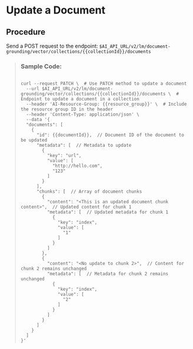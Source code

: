 <!-- loio81c1336742bd4dd3b581e04cb6a8f7ca -->

# Update a Document



## Procedure

Send a POST request to the endpoint: `$AI_API_URL/v2/lm/document-grounding/vector/collections/{{collectionId}}/documents`

 > ### Sample Code:  
> ```
> 
> curl --request PATCH \  # Use PATCH method to update a document
>   --url $AI_API_URL/v2/lm/document-grounding/vector/collections/{{collectionId}}/documents \  # Endpoint to update a document in a collection
>   --header 'AI-Resource-Group: {{resource_group}}' \  # Include the resource group ID in the header
>   --header 'Content-Type: application/json' \
>   --data '{
>   "documents": [
>     {
>       "id": {{documentId}},  // Document ID of the document to be updated
>       "metadata": [  // Metadata to update
>         {
>           "key": "url",
>           "value": [
>             "http://hello.com",
>             "123"
>           ]
>         }
>       ],
>       "chunks": [  // Array of document chunks
>         {
>           "content": "<This is an updated document chunk content>",  // Updated content for chunk 1
>           "metadata": [  // Updated metadata for chunk 1
>             {
>               "key": "index",
>               "value": [
>                 "1"
>               ]
>             }
>           ]
>         },
>         {
>           "content": "<No update to chunk 2>",  // Content for chunk 2 remains unchanged
>           "metadata": [  // Metadata for chunk 2 remains unchanged
>             {
>               "key": "index",
>               "value": [
>                 "2"
>               ]
>             }
>           ]
>         }
>       ]
>     }
>   ]
> }'
> ```

 